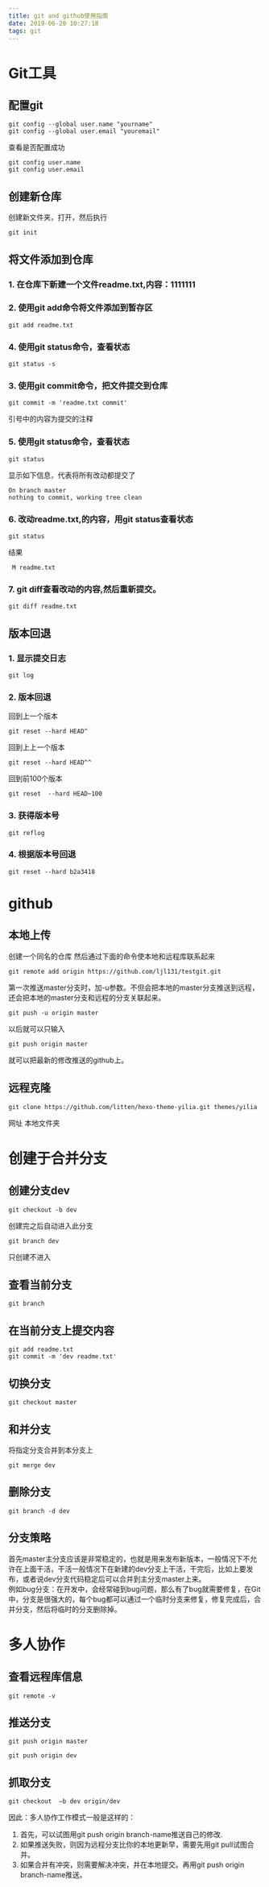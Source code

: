 ```yaml
---
title: git and github使用指南
date: 2019-06-20 10:27:18
tags: git
---
```

# Git工具
## 配置git
```
git config --global user.name "yourname"
git config --global user.email "youremail"
```
查看是否配置成功
```
git config user.name
git config user.email
```
## 创建新仓库
创建新文件夹，打开，然后执行
```
git init
```
## 将文件添加到仓库
### 1. 在仓库下新建一个文件readme.txt,内容：1111111
### 2. 使用git add命令将文件添加到暂存区
```
git add readme.txt
```
### 4. 使用git status命令，查看状态
```
git status -s
```
### 3. 使用git commit命令，把文件提交到仓库
```
git commit -m 'readme.txt commit'
```
引号中的内容为提交的注释  
### 5. 使用git status命令，查看状态
```
git status
```
显示如下信息，代表将所有改动都提交了
```
On branch master
nothing to commit, working tree clean
```
### 6. 改动readme.txt,的内容，用git status查看状态
```
git status
```
结果
```
 M readme.txt
```
### 7. git diff查看改动的内容,然后重新提交。
```
git diff readme.txt
```
## 版本回退
### 1. 显示提交日志
```
git log
```
### 2. 版本回退
回到上一个版本
```
git reset --hard HEAD^
```
回到上上一个版本
```
git reset --hard HEAD^^
```
回到前100个版本
```
git reset  --hard HEAD~100
```
### 3. 获得版本号
```
git reflog
```
### 4. 根据版本号回退
```
git reset --hard b2a3418
```
# github
## 本地上传
创建一个同名的仓库
然后通过下面的命令使本地和远程库联系起来
```
git remote add origin https://github.com/ljl131/testgit.git
```
第一次推送master分支时，加-u参数。不但会把本地的master分支推送到远程，还会把本地的master分支和远程的分支关联起来。
```
git push -u origin master
```
以后就可以只输入
```
git push origin master
```
就可以把最新的修改推送的github上。

## 远程克隆
```
git clone https://github.com/litten/hexo-theme-yilia.git themes/yilia
```
网址 本地文件夹
# 创建于合并分支
## 创建分支dev
```
git checkout -b dev
```
创建完之后自动进入此分支
```
git branch dev
```
只创建不进入
## 查看当前分支
```
git branch
```
## 在当前分支上提交内容
```
git add readme.txt
git commit -m 'dev readme.txt'
```
## 切换分支
```
git checkout master
```
## 和并分支
将指定分支合并到本分支上
```
git merge dev
```
## 删除分支
```
git branch -d dev
```
## 分支策略
首先master主分支应该是非常稳定的，也就是用来发布新版本，一般情况下不允许在上面干活，干活一般情况下在新建的dev分支上干活，干完后，比如上要发布，或者说dev分支代码稳定后可以合并到主分支master上来。   
例如bug分支：在开发中，会经常碰到bug问题，那么有了bug就需要修复，在Git中，分支是很强大的，每个bug都可以通过一个临时分支来修复，修复完成后，合并分支，然后将临时的分支删除掉。
# 多人协作
## 查看远程库信息
```
git remote -v
```
## 推送分支
```
git push origin master
```
```
git push origin dev
```
## 抓取分支
```
git checkout  –b dev origin/dev
```
因此：多人协作工作模式一般是这样的：

1. 首先，可以试图用git push origin branch-name推送自己的修改.
2. 如果推送失败，则因为远程分支比你的本地更新早，需要先用git pull试图合并。
3. 如果合并有冲突，则需要解决冲突，并在本地提交。再用git push origin branch-name推送。